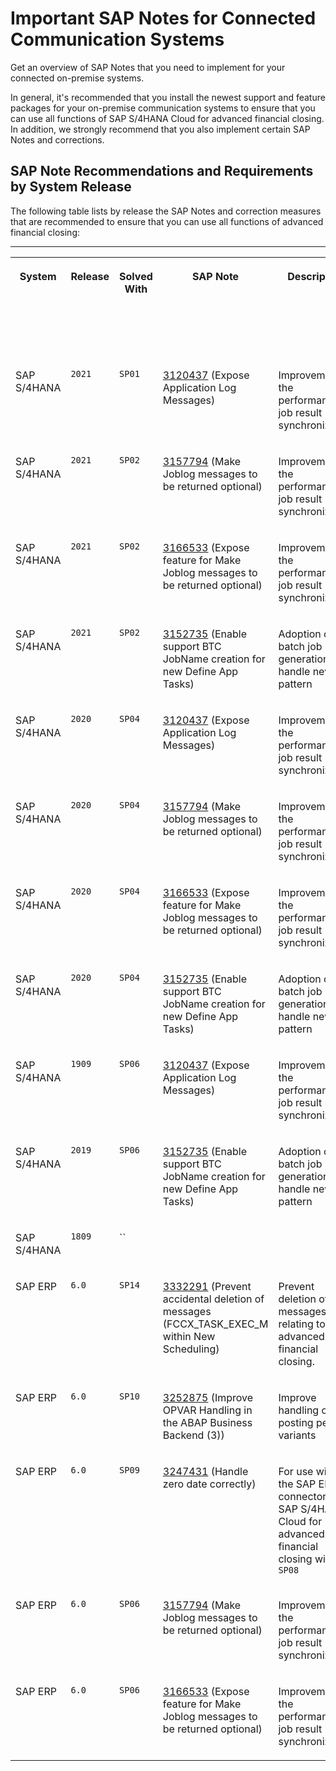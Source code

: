 <!-- loio02686a2e680d4d02be37dfd0b8f92b0f -->

# Important SAP Notes for Connected Communication Systems

Get an overview of SAP Notes that you need to implement for your connected on-premise systems.

In general, it's recommended that you install the newest support and feature packages for your on-premise communication systems to ensure that you can use all functions of SAP S/4HANA Cloud for advanced financial closing. In addition, we strongly recommend that you also implement certain SAP Notes and corrections.



<a name="loio02686a2e680d4d02be37dfd0b8f92b0f__section_qn2_sb1_w5b"/>

## SAP Note Recommendations and Requirements by System Release

The following table lists by release the SAP Notes and correction measures that are recommended to ensure that you can use all functions of advanced financial closing:

** **


<table>
<tr>
<th valign="top">

System



</th>
<th valign="top">

Release



</th>
<th valign="top">

Solved With



</th>
<th valign="top">

SAP Note



</th>
<th valign="top">

Description



</th>
<th valign="top">

Severity



</th>
<th valign="top">

Available for Advanced Financial Closing As Of



</th>
</tr>
<tr>
<td valign="top">

SAP S/4HANA



</td>
<td valign="top">

`2021`



</td>
<td valign="top">

`SP01`



</td>
<td valign="top">

[3120437](https://launchpad.support.sap.com/#/notes/3120437) \(Expose Application Log Messages\)



</td>
<td valign="top">

Improvement of the performance of job result synchronization



</td>
<td valign="top">

Recommended



</td>
<td valign="top">

2022-09-18



</td>
</tr>
<tr>
<td valign="top">

SAP S/4HANA



</td>
<td valign="top">

`2021`



</td>
<td valign="top">

`SP02`



</td>
<td valign="top">

[3157794](https://launchpad.support.sap.com/#/notes/3157794) \(Make Joblog messages to be returned optional\)



</td>
<td valign="top">

Improvement of the performance of job result synchronization



</td>
<td valign="top">

Recommended



</td>
<td valign="top">

2022-09-18



</td>
</tr>
<tr>
<td valign="top">

SAP S/4HANA



</td>
<td valign="top">

`2021`



</td>
<td valign="top">

`SP02`



</td>
<td valign="top">

[3166533](https://launchpad.support.sap.com/#/notes/3166533) \(Expose feature for Make Joblog messages to be returned optional\)



</td>
<td valign="top">

Improvement of the performance of job result synchronization



</td>
<td valign="top">

Recommended



</td>
<td valign="top">

2022-09-18



</td>
</tr>
<tr>
<td valign="top">

SAP S/4HANA



</td>
<td valign="top">

`2021`



</td>
<td valign="top">

`SP02`



</td>
<td valign="top">

[3152735](https://launchpad.support.sap.com/#/notes/3152735) \(Enable support BTC JobName creation for new Define App Tasks\)



</td>
<td valign="top">

Adoption of batch job name generation to handle new pattern



</td>
<td valign="top">

Recommended



</td>
<td valign="top">

2022-02-22



</td>
</tr>
<tr>
<td valign="top">

SAP S/4HANA



</td>
<td valign="top">

`2020`



</td>
<td valign="top">

`SP04`



</td>
<td valign="top">

[3120437](https://launchpad.support.sap.com/#/notes/3120437) \(Expose Application Log Messages\)



</td>
<td valign="top">

Improvement of the performance of job result synchronization



</td>
<td valign="top">

Recommended



</td>
<td valign="top">

2022-09-18



</td>
</tr>
<tr>
<td valign="top">

SAP S/4HANA



</td>
<td valign="top">

`2020`



</td>
<td valign="top">

`SP04`



</td>
<td valign="top">

[3157794](https://launchpad.support.sap.com/#/notes/3157794) \(Make Joblog messages to be returned optional\)



</td>
<td valign="top">

Improvement of the performance of job result synchronization



</td>
<td valign="top">

Recommended



</td>
<td valign="top">

2022-09-18



</td>
</tr>
<tr>
<td valign="top">

SAP S/4HANA



</td>
<td valign="top">

`2020`



</td>
<td valign="top">

`SP04`



</td>
<td valign="top">

[3166533](https://launchpad.support.sap.com/#/notes/3166533) \(Expose feature for Make Joblog messages to be returned optional\)



</td>
<td valign="top">

Improvement of the performance of job result synchronization



</td>
<td valign="top">

Recommended



</td>
<td valign="top">

2022-09-18



</td>
</tr>
<tr>
<td valign="top">

SAP S/4HANA



</td>
<td valign="top">

`2020`



</td>
<td valign="top">

`SP04`



</td>
<td valign="top">

[3152735](https://launchpad.support.sap.com/#/notes/3152735) \(Enable support BTC JobName creation for new Define App Tasks\)



</td>
<td valign="top">

Adoption of batch job name generation to handle new pattern



</td>
<td valign="top">

Recommended



</td>
<td valign="top">

2022-02-22



</td>
</tr>
<tr>
<td valign="top">

SAP S/4HANA



</td>
<td valign="top">

`1909`



</td>
<td valign="top">

`SP06`



</td>
<td valign="top">

[3120437](https://launchpad.support.sap.com/#/notes/3120437) \(Expose Application Log Messages\)



</td>
<td valign="top">

Improvement of the performance of job result synchronization



</td>
<td valign="top">

Recommended



</td>
<td valign="top">

2022-09-18



</td>
</tr>
<tr>
<td valign="top">

SAP S/4HANA



</td>
<td valign="top">

`2019`



</td>
<td valign="top">

`SP06`



</td>
<td valign="top">

[3152735](https://launchpad.support.sap.com/#/notes/3152735) \(Enable support BTC JobName creation for new Define App Tasks\)



</td>
<td valign="top">

Adoption of batch job name generation to handle new pattern



</td>
<td valign="top">

Recommended



</td>
<td valign="top">

2022-02-22



</td>
</tr>
<tr>
<td valign="top">

SAP S/4HANA



</td>
<td valign="top">

`1809`



</td>
<td valign="top">

``



</td>
<td valign="top">

 



</td>
<td valign="top">

 



</td>
<td valign="top">

 



</td>
<td valign="top">

 



</td>
</tr>
<tr>
<td valign="top">

SAP ERP



</td>
<td valign="top">

`6.0`



</td>
<td valign="top">

`SP14`



</td>
<td valign="top">

[3332291](https://launchpad.support.sap.com/#/notes/3332291) \(Prevent accidental deletion of messages \(FCCX\_TASK\_EXEC\_M within New Scheduling\)



</td>
<td valign="top">

Prevent deletion of messages relating to advanced financial closing.



</td>
<td valign="top">

Required



</td>
<td valign="top">

2023-05-12



</td>
</tr>
<tr>
<td valign="top">

SAP ERP



</td>
<td valign="top">

`6.0`



</td>
<td valign="top">

`SP10`



</td>
<td valign="top">

[3252875](https://launchpad.support.sap.com/#/notes/3252875) \(Improve OPVAR Handling in the ABAP Business Backend \(3\)\)



</td>
<td valign="top">

Improve handling of posting period variants



</td>
<td valign="top">

Required



</td>
<td valign="top">

2022-09-29



</td>
</tr>
<tr>
<td valign="top">

SAP ERP



</td>
<td valign="top">

`6.0`



</td>
<td valign="top">

`SP09`



</td>
<td valign="top">

[3247431](https://launchpad.support.sap.com/#/notes/3247431) \(Handle zero date correctly\)



</td>
<td valign="top">

For use with the SAP ERP connector for SAP S/4HANA Cloud for advanced financial closing with `SP08`



</td>
<td valign="top">

Required



</td>
<td valign="top">

2022-09-18



</td>
</tr>
<tr>
<td valign="top">

SAP ERP



</td>
<td valign="top">

`6.0`



</td>
<td valign="top">

`SP06`



</td>
<td valign="top">

[3157794](https://launchpad.support.sap.com/#/notes/3157794) \(Make Joblog messages to be returned optional\)



</td>
<td valign="top">

Improvement of the performance of job result synchronization



</td>
<td valign="top">

Recommended



</td>
<td valign="top">

2022-09-18



</td>
</tr>
<tr>
<td valign="top">

SAP ERP



</td>
<td valign="top">

`6.0`



</td>
<td valign="top">

`SP06`



</td>
<td valign="top">

[3166533](https://launchpad.support.sap.com/#/notes/3166533) \(Expose feature for Make Joblog messages to be returned optional\)



</td>
<td valign="top">

Improvement of the performance of job result synchronization



</td>
<td valign="top">

Recommended



</td>
<td valign="top">

2022-09-18



</td>
</tr>
</table>

